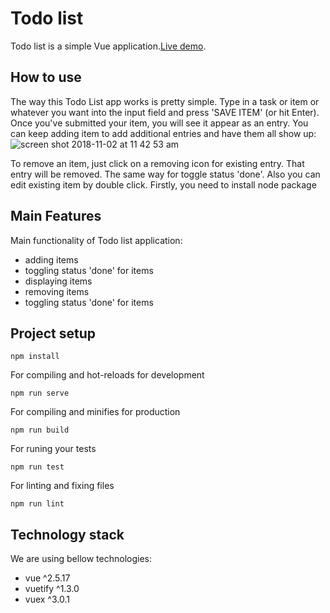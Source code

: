# Todo list
Todo list is a simple Vue application.[Live demo](https://banderstadt.github.io/vue-todo-app/?).

## How to use
The way this Todo List app works is pretty simple. Type in a task or item or whatever you want into the input field and press 'SAVE ITEM' (or hit Enter). Once you've submitted your item, you will see it appear as an entry. You can keep adding item to add additional entries and have them all show up:
![screen shot 2018-11-02 at 11 42 53 am](https://user-images.githubusercontent.com/27083085/47912329-eac96180-dea0-11e8-8135-ba14163b17cd.png)

To remove an item, just click on a removing icon for existing entry. That entry will be removed. The same way for toggle status 'done'. Also you can edit existing item by double click.
Firstly, you need to install node package

## Main Features
Main functionality of Todo list application:
* adding items
* toggling status 'done' for items
* displaying items
* removing items
* toggling status 'done' for items

## Project setup
```
npm install
```

For compiling and hot-reloads for development
```
npm run serve
```

For compiling and minifies for production
```
npm run build
```

For runing your tests
```
npm run test
```

For linting and fixing files
```
npm run lint
```

## Technology stack
We are using bellow technologies:
* vue ^2.5.17
* vuetify ^1.3.0
* vuex ^3.0.1
